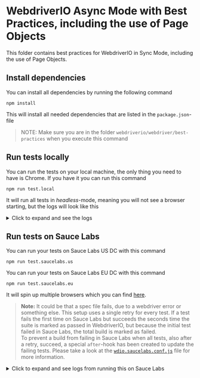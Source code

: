 # WebdriverIO Async Mode with Best Practices, including the use of Page Objects
This folder contains best practices for WebdriverIO in Sync Mode, including the use of Page Objects.

## Install dependencies

You can install all dependencies by running the following command

    npm install

This will install all needed dependencies that are listed in the `package.json`-file

> NOTE: Make sure you are in the folder `webdriverio/webdriver/best-practices` when you execute this command

## Run tests locally
You can run the tests on your local machine, the only thing you need to have is Chrome. If you have it you can run this command

    npm run test.local

It will run all tests in *headless*-mode, meaning you will not see a browser starting, but the logs will look like this

<details>
    <summary>Click to expand and see the logs</summary>

```log
> npm run test.local

> webdriverio-best-practices@1.0.0 test.local /Users/Sauce/Git/sauce-training/demo-js/webdriverio/webdriver/best-practices
> wdio test/configs/wdio.local.chrome.conf.ts


Execution of 8 workers started at 2021-09-24T16:26:15.504Z

[0-1] RUNNING in chrome - /test/specs/checkout.complete.spec.ts
[0-0] RUNNING in chrome - /test/specs/cart.summary.spec.ts
[0-3] RUNNING in chrome - /test/specs/checkout.summary.spec.ts
[0-6] RUNNING in chrome - /test/specs/swag.item.details.spec.ts
[0-2] RUNNING in chrome - /test/specs/checkout.personal.info.spec.ts
[0-4] RUNNING in chrome - /test/specs/login.spec.ts
[0-5] RUNNING in chrome - /test/specs/menu.spec.ts
[0-7] RUNNING in chrome - /test/specs/swag.items.list.spec.ts
[0-1] PASSED in chrome - /test/specs/checkout.complete.spec.ts
[0-3] PASSED in chrome - /test/specs/checkout.summary.spec.ts
[0-4] PASSED in chrome - /test/specs/login.spec.ts
[0-0] PASSED in chrome - /test/specs/cart.summary.spec.ts
[0-6] PASSED in chrome - /test/specs/swag.item.details.spec.ts
[0-2] PASSED in chrome - /test/specs/checkout.personal.info.spec.ts
[0-7] PASSED in chrome - /test/specs/swag.items.list.spec.ts
[0-5] PASSED in chrome - /test/specs/menu.spec.ts

 "spec" Reporter:
------------------------------------------------------------------
[chrome 93.0.4577.82 mac os x #0-1] Running: chrome (v93.0.4577.82) on mac os x
[chrome 93.0.4577.82 mac os x #0-1] Session ID: d71c9e26f4a0b8e774c2102e66b870c0
[chrome 93.0.4577.82 mac os x #0-1]
[chrome 93.0.4577.82 mac os x #0-1] » /test/specs/checkout.complete.spec.ts
[chrome 93.0.4577.82 mac os x #0-1] Checkout - Complete
[chrome 93.0.4577.82 mac os x #0-1]    ✓ should be able to test loading of login page
[chrome 93.0.4577.82 mac os x #0-1]
[chrome 93.0.4577.82 mac os x #0-1] 1 passing (2.3s)
------------------------------------------------------------------
[chrome 93.0.4577.82 mac os x #0-3] Running: chrome (v93.0.4577.82) on mac os x
[chrome 93.0.4577.82 mac os x #0-3] Session ID: 56e4f57e5cc76be632edeac47a6c023b
[chrome 93.0.4577.82 mac os x #0-3]
[chrome 93.0.4577.82 mac os x #0-3] » /test/specs/checkout.summary.spec.ts
[chrome 93.0.4577.82 mac os x #0-3] Checkout - Summary
[chrome 93.0.4577.82 mac os x #0-3]    ✓ should validate that we can continue shopping
[chrome 93.0.4577.82 mac os x #0-3]    ✓ should validate that we can cancel checkout and go to the inventory page
[chrome 93.0.4577.82 mac os x #0-3]    ✓ should validate that we have 1 product in our checkout overview
[chrome 93.0.4577.82 mac os x #0-3]
[chrome 93.0.4577.82 mac os x #0-3] 3 passing (3.3s)
------------------------------------------------------------------
[chrome 93.0.4577.82 mac os x #0-4] Running: chrome (v93.0.4577.82) on mac os x
[chrome 93.0.4577.82 mac os x #0-4] Session ID: 110cdaf53bef06fd2a3b7431edb70113
[chrome 93.0.4577.82 mac os x #0-4]
[chrome 93.0.4577.82 mac os x #0-4] » /test/specs/login.spec.ts
[chrome 93.0.4577.82 mac os x #0-4] LoginPage
[chrome 93.0.4577.82 mac os x #0-4]    ✓ should be able to test loading of login page
[chrome 93.0.4577.82 mac os x #0-4]    ✓ should be able to login with a standard user
[chrome 93.0.4577.82 mac os x #0-4]    ✓ should not be able to login with a locked user
[chrome 93.0.4577.82 mac os x #0-4]
[chrome 93.0.4577.82 mac os x #0-4] 3 passing (4.3s)
------------------------------------------------------------------
[chrome 93.0.4577.82 mac os x #0-0] Running: chrome (v93.0.4577.82) on mac os x
[chrome 93.0.4577.82 mac os x #0-0] Session ID: 469b09605663cbf73be665082db92fdb
[chrome 93.0.4577.82 mac os x #0-0]
[chrome 93.0.4577.82 mac os x #0-0] » /test/specs/cart.summary.spec.ts
[chrome 93.0.4577.82 mac os x #0-0] Cart Summary page
[chrome 93.0.4577.82 mac os x #0-0]    ✓ should validate that we can continue shopping
[chrome 93.0.4577.82 mac os x #0-0]    ✓ should validate that we can go from the cart to the checkout page
[chrome 93.0.4577.82 mac os x #0-0]    ✓ should validate that a product can be removed from the cart
[chrome 93.0.4577.82 mac os x #0-0]
[chrome 93.0.4577.82 mac os x #0-0] 3 passing (4.5s)
------------------------------------------------------------------
[chrome 93.0.4577.82 mac os x #0-6] Running: chrome (v93.0.4577.82) on mac os x
[chrome 93.0.4577.82 mac os x #0-6] Session ID: 77673d87694c814ff0d138dbc512fb9d
[chrome 93.0.4577.82 mac os x #0-6]
[chrome 93.0.4577.82 mac os x #0-6] » /test/specs/swag.item.details.spec.ts
[chrome 93.0.4577.82 mac os x #0-6] Swag Item Details
[chrome 93.0.4577.82 mac os x #0-6]    ✓ should validate that we can go back from the details to the inventory page
[chrome 93.0.4577.82 mac os x #0-6]    ✓ should validate that a product can be added to a cart
[chrome 93.0.4577.82 mac os x #0-6]    ✓ should validate that a product can be removed from the cart
[chrome 93.0.4577.82 mac os x #0-6]
[chrome 93.0.4577.82 mac os x #0-6] 3 passing (5.9s)
------------------------------------------------------------------
[chrome 93.0.4577.82 mac os x #0-2] Running: chrome (v93.0.4577.82) on mac os x
[chrome 93.0.4577.82 mac os x #0-2] Session ID: adf4772358c80991757dd9b5aaa3c785
[chrome 93.0.4577.82 mac os x #0-2]
[chrome 93.0.4577.82 mac os x #0-2] » /test/specs/checkout.personal.info.spec.ts
[chrome 93.0.4577.82 mac os x #0-2] Checkout - Personal info
[chrome 93.0.4577.82 mac os x #0-2]    ✓ should validate we get an error if we don not provide all personal information
[chrome 93.0.4577.82 mac os x #0-2]    ✓ should validate that we can cancel the first checkout
[chrome 93.0.4577.82 mac os x #0-2]    ✓ should be able to continue the checkout
[chrome 93.0.4577.82 mac os x #0-2]
[chrome 93.0.4577.82 mac os x #0-2] 3 passing (1.6s)
------------------------------------------------------------------
[chrome 93.0.4577.82 mac os x #0-7] Running: chrome (v93.0.4577.82) on mac os x
[chrome 93.0.4577.82 mac os x #0-7] Session ID: 0bc25027d23b982ef67c0eff5d85244d
[chrome 93.0.4577.82 mac os x #0-7]
[chrome 93.0.4577.82 mac os x #0-7] » /test/specs/swag.items.list.spec.ts
[chrome 93.0.4577.82 mac os x #0-7] Swag items list
[chrome 93.0.4577.82 mac os x #0-7]    ✓ should validate that all products are present
[chrome 93.0.4577.82 mac os x #0-7]    ✓ should validate that the details of a product can be opened
[chrome 93.0.4577.82 mac os x #0-7]    ✓ should validate that a product can be added to the cart
[chrome 93.0.4577.82 mac os x #0-7]    ✓ should validate that a product can be removed from the cart
[chrome 93.0.4577.82 mac os x #0-7]    ✓ should be able to open the cart summary page
[chrome 93.0.4577.82 mac os x #0-7]
[chrome 93.0.4577.82 mac os x #0-7] 5 passing (6.4s)
------------------------------------------------------------------
[chrome 93.0.4577.82 mac os x #0-5] Running: chrome (v93.0.4577.82) on mac os x
[chrome 93.0.4577.82 mac os x #0-5] Session ID: 1020372ff8d1db01f82485ddd246cc3a
[chrome 93.0.4577.82 mac os x #0-5]
[chrome 93.0.4577.82 mac os x #0-5] » /test/specs/menu.spec.ts
[chrome 93.0.4577.82 mac os x #0-5] Menu
[chrome 93.0.4577.82 mac os x #0-5]    ✓ should be able to the swag items overview page
[chrome 93.0.4577.82 mac os x #0-5]    ✓ should be able to open the about page
[chrome 93.0.4577.82 mac os x #0-5]    ✓ should be able to log out
[chrome 93.0.4577.82 mac os x #0-5]    ✓ should be able to clear the cart
[chrome 93.0.4577.82 mac os x #0-5]
[chrome 93.0.4577.82 mac os x #0-5] 4 passing (8.4s)


Spec Files:      8 passed, 8 total (100% completed) in 00:00:19 
```
</details>

## Run tests on Sauce Labs
You can run your tests on Sauce Labs US DC with this command

    npm run test.saucelabs.us

You can run your tests on Sauce Labs EU DC with this command

    npm run test.saucelabs.eu

It will spin up multiple browsers which you can find [here](test/configs/wdio.saucelabs.conf.ts).

> **Note:** It could be that a spec file fails, due to a webdriver error or something else. This setup uses a single
> retry for every test. If a test fails the first time on Sauce Labs but succeeds the seconds time the suite is marked
> as passed in WebdriverIO, but because the initial test failed in Sauce Labs, the total build is marked as failed.\
> To prevent a build from failing in Sauce Labs when all tests, also after a retry, succeed, a special `after`-hook has
> been created to update the failing tests. Please take a look at the
> [`wdio.saucelabs.conf.js`](./test/configs/wdio.saucelabs.conf.ts) file for more information.

<details>
    <summary>Click to expand and see logs from running this on Sauce Labs</summary>

```log

```

</details>
